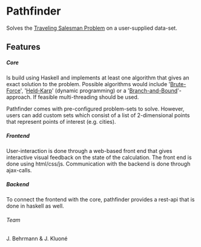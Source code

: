 # Pathfinder
Solves the [Traveling Salesman Problem](https://en.wikipedia.org/wiki/Travelling_salesman_problem) on a user-supplied data-set.

## Features
##### Core
Is build using Haskell and implements at least one algorithm that gives an exact solution to the problem. Possible
algorithms would include '[Brute-Force](https://en.wikipedia.org/wiki/Brute-force_search)', '[Held-Karp](https://en.wikipedia.org/wiki/Held%E2%80%93Karp_algorithm)' (dynamic programming) or a '[Branch-and-Bound](https://en.wikipedia.org/wiki/Branch_and_bound)'-approach. If feasible multi-threading
should be used.

Pathfinder comes with pre-configured problem-sets to solve. However, users can add custom sets which consist of a list of 2-dimensional points
that represent points of interest (e.g. cities).

##### Frontend
User-interaction is done through a web-based front end that gives interactive visual feedback on the state of the calculation.
The front end is done using html/css/js. Communication with the backend is done through ajax-calls.

##### Backend
To connect the frontend with the core, pathfinder provides a rest-api that is done in haskell as well.

###### Team
J. Behrmann & J. Kluoné
